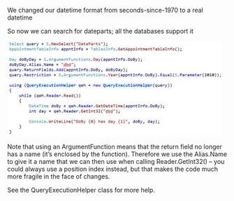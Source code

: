<properties date="2016-05-10"
SortOrder="30"
/>

We changed our datetime format from seconds-since-1970 to a real datetime

So now we can search for dateparts; all the databases support it

<img src="EW%202010%20NetServer%20Enhancements_files/image001.jpg" id="Picture 1" width="491" height="216" />

Note that using an ArgumentFunction means that the return field no longer has a name (it’s enclosed by the function). Therefore we use the Alias.Name to give it a name that we can then use when calling Reader.GetInt32() – you could always use a position index instead, but that makes the code much more fragile in the face of changes.

See the QueryExecutionHelper class for more help.
